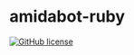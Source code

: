 # amidabot-ruby

[![GitHub license](https://img.shields.io/badge/license-AGPLv3-blue.svg)](https://raw.githubusercontent.com/jmfgdev/amidabot-rb/master/LICENSE)